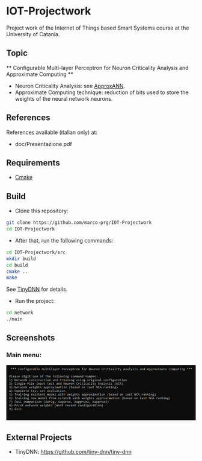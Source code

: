 # IOT-Projectwork
Project work of the Internet of Things based Smart Systems course at the University of Catania.

## Topic
** Configurable Multi-layer Perceptron for Neuron Criticality Analysis and Approximate Computing **
- Neuron Criticality Analysis: see [ApproxANN](https://ieeexplore.ieee.org/iel7/7076741/7092347/07092478.pdf).
- Approximate Computing technique: reduction of bits used to store the weights of the neural network neurons.

## References
References available (italian only) at:
- doc/Presentazione.pdf

## Requirements
- [Cmake](https://cmake.org/)

## Build
- Clone this repository:
```bash
git clone https://github.com/marco-prg/IOT-Projectwork
cd IOT-Projectwork
``` 

- After that, run the following commands:
```bash
cd IOT-Projectwork/src
mkdir build 
cd build
cmake ..
make
```
See [TinyDNN](https://github.com/tiny-dnn/tiny-dnn) for details.

- Run the project:
```bash
cd network
./main
```
## Screenshots
###  Main menu:
![screenshots](screenshots/main.png)

## External Projects
- TinyDNN: https://github.com/tiny-dnn/tiny-dnn